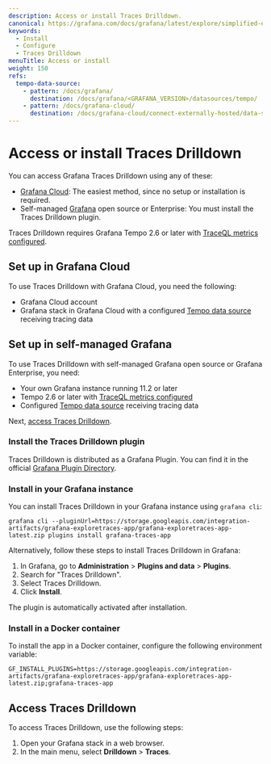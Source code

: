 ```yaml
---
description: Access or install Traces Drilldown.
canonical: https://grafana.com/docs/grafana/latest/explore/simplified-exploration/tempo/access/
keywords:
  - Install
  - Configure
  - Traces Drilldown
menuTitle: Access or install
weight: 150
refs:
  tempo-data-source:
    - pattern: /docs/grafana/
      destination: /docs/grafana/<GRAFANA_VERSION>/datasources/tempo/
    - pattern: /docs/grafana-cloud/
      destination: /docs/grafana-cloud/connect-externally-hosted/data-sources/tempo/
---
```


# Access or install Traces Drilldown

You can access Grafana Traces Drilldown using any of these:

 - [Grafana Cloud](access-in-grafana-cloud): The easiest method, since no setup or installation is required.
 - Self-managed [Grafana](#access-in-self-managed-grafana) open source or Enterprise: You must install the Traces Drilldown plugin.

Traces Drilldown requires Grafana Tempo 2.6 or later with [TraceQL metrics configured](https://grafana.com/docs/tempo/<TEMPO_VERSION>/operations/traceql-metrics/).

## Set up in Grafana Cloud

To use Traces Drilldown with Grafana Cloud, you need the following:

- Grafana Cloud account
- Grafana stack in Grafana Cloud with a configured [Tempo data source](https://grafana.com/docs/grafana-cloud/connect-externally-hosted/data-sources/tempo/configure-tempo-data-source/) receiving tracing data

## Set up in self-managed Grafana

To use Traces Drilldown with self-managed Grafana open source or Grafana Enterprise, you need:

- Your own Grafana instance running 11.2 or later
- Tempo 2.6 or later with [TraceQL metrics configured](https://grafana.com/docs/tempo/<TEMPO_VERSION>/operations/traceql-metrics/)
- Configured [Tempo data source](https://grafana.com/docs/grafana/latest/datasources/tempo/configure-tempo-data-source/) receiving tracing data

Next, [access Traces Drilldown](#access-explore-traces).

### Install the Traces Drilldown plugin

Traces Drilldown is distributed as a Grafana Plugin.
You can find it in the official [Grafana Plugin Directory](https://grafana.com/grafana/plugins/grafana-exploretraces-app/).

### Install in your Grafana instance

You can install Traces Drilldown in your Grafana instance using `grafana cli`:

```shell
grafana cli --pluginUrl=https://storage.googleapis.com/integration-artifacts/grafana-exploretraces-app/grafana-exploretraces-app-latest.zip plugins install grafana-traces-app
```

Alternatively, follow these steps to install Traces Drilldown in Grafana:

1. In Grafana, go to **Administration** > **Plugins and data** > **Plugins**.
2. Search for "Traces Drilldown".
3. Select Traces Drilldown.
4. Click **Install**.

The plugin is automatically activated after installation.

### Install in a Docker container

To install the app in a Docker container, configure the following environment variable:

```shell
GF_INSTALL_PLUGINS=https://storage.googleapis.com/integration-artifacts/grafana-exploretraces-app/grafana-exploretraces-app-latest.zip;grafana-traces-app
```

## Access Traces Drilldown

To access Traces Drilldown, use the following steps:

1. Open your Grafana stack in a web browser.
1. In the main menu, select **Drilldown** > **Traces**.